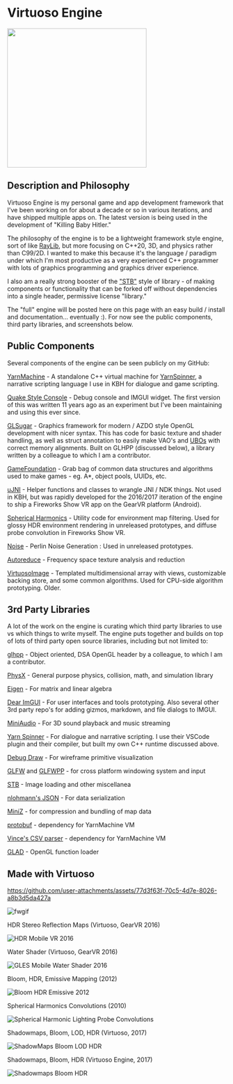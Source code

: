 # Virtuoso Engine
<img src="https://github.com/user-attachments/assets/f954bf75-07e8-4741-9008-fc52df5a76c0" width="320"/>

## Description and Philosophy
Virtuoso Engine is my personal game and app development framework that I've been working on for about a decade or so in various iterations, and have shipped multiple apps on.  The latest version is being used in the development of "Killing Baby Hitler."

The philosophy of the engine is to be a lightweight framework style engine, sort of like [RayLib](https://www.raylib.com/), but more focusing on C++20, 3D, and physics rather than C99/2D.  I wanted to make this because it's the language / paradigm under which I'm most productive as a very experienced C++ programmer with lots of graphics programming and graphics driver experience.

I also am a really strong booster of the ["STB"](https://github.com/nothings/stb) style of library - of making components or functionality that can be forked off without dependencies into a single header, permissive license "library."

The "full" engine will be posted here on this page with an easy build / install and documentation... eventually :).  For now see the public components, third party libraries, and screenshots below.

## Public Components
Several components of the engine can be seen publicly on my GitHub:

[YarnMachine](https://github.com/VirtuosoChris/YarnMachine) - A standalone C++ virtual machine for [YarnSpinner](https://www.yarnspinner.dev/), a narrative scripting language I use in KBH for dialogue and game scripting.

[Quake Style Console](https://github.com/VirtuosoChris/VirtuosoConsole) - Debug console and IMGUI widget.  The first version of this was written 11 years ago as an experiment but I've been maintaining and using this ever since.

[GLSugar](https://github.com/VirtuosoChris/GLSugar) - Graphics framework for modern / AZDO style OpenGL development with nicer syntax.  This has code for basic texture and shader handling, as well as struct annotation to easily make VAO's and [UBOs](https://github.com/VirtuosoChris/GL_UBO/) with correct memory alignments.  Built on GLHPP (discussed below), a library written by a colleague to which I am a contributor.

[GameFoundation](https://github.com/VirtuosoChris/Virtuoso-GameFoundation) - Grab bag of common data structures and algorithms used to make games - eg. A*, object pools, UUIDs, etc.

[uJNI](https://github.com/VirtuosoChris/uJNI) - Helper functions and classes to wrangle JNI / NDK things.  Not used in KBH, but was rapidly developed for the 2016/2017 iteration of the engine to ship a Fireworks Show VR app on the GearVR platform (Android).

[Spherical Harmonics](https://github.com/VirtuosoChris/SphericalHarmonics) - Utility code for environment map filtering.  Used for glossy HDR environment rendering in unreleased prototypes, and diffuse probe convolution in Fireworks Show VR.

[Noise](https://github.com/VirtuosoChris/Noise) - Perlin Noise Generation : Used in unreleased prototypes.

[Autoreduce](https://github.com/VirtuosoChris/AutoReduce) - Frequency space texture analysis and reduction

[VirtuosoImage](https://github.com/VirtuosoChris/VirtuosoImage/) - Templated multidimensional array with views, customizable backing store, and some common algorithms.  Used for CPU-side algorithm prototyping.  Older.

## 3rd Party Libraries
A lot of the work on the engine is curating which third party libraries to use vs which things to write myself.  The engine puts together and builds on top of lots of third party open source libraries, including but not limited to:

[glhpp](https://github.com/Steve132/glhpp/) - Object oriented, DSA OpenGL header by a colleague, to which I am a contributor.

[PhysX](https://github.com/NVIDIA-Omniverse/PhysX/) - General purpose physics, collision, math, and simulation library

[Eigen](https://eigen.tuxfamily.org/index.php?title=Main_Page) - For matrix and linear algebra

[Dear ImGUI](https://github.com/ocornut/imgui) - For user interfaces and tools prototyping.  Also several other 3rd party repo's for adding gizmos, markdown, and file dialogs to IMGUI.

[MiniAudio](https://miniaud.io/) - For 3D sound playback and music streaming

[Yarn Spinner](https://github.com/YarnSpinnerTool/YarnSpinner) - For dialogue and narrative scripting.  I use their VSCode plugin and their compiler, but built my own C++ runtime discussed above.

[Debug Draw](https://github.com/glampert/debug-draw) - For wireframe primitive visualization

[GLFW](https://github.com/glfw/glfw) and [GLFWPP](https://github.com/Steve132/glfwpp) - for cross platform windowing system and input

[STB](https://github.com/nothings/stb) - Image loading and other miscellanea

[nlohmann's JSON](https://github.com/nlohmann/json) - For data serialization

[MiniZ](https://github.com/richgel999/miniz/) - for compression and bundling of map data

[protobuf](https://github.com/protocolbuffers/protobuf) - dependency for YarnMachine VM

[Vince's CSV parser](https://github.com/vincentlaucsb/csv-parser) - dependency for YarnMachine VM

[GLAD](https://glad.dav1d.de/) - OpenGL function loader

## Made with Virtuoso

https://github.com/user-attachments/assets/77d3f63f-70c5-4d7e-8026-a8b3d5da427a

![fwgif](https://github.com/user-attachments/assets/8d931ee5-a879-4dd9-9510-eb06d53e7db1)

HDR Stereo Reflection Maps (Virtuoso, GearVR 2016)

![HDR Mobile VR 2016](https://github.com/user-attachments/assets/eb760afc-2706-41dc-8555-2f7b8872b3f5)

Water Shader (Virtuoso, GearVR 2016)

![GLES Mobile Water Shader 2016](https://github.com/user-attachments/assets/4b38adad-a7de-492b-943d-b478295f9659)

Bloom, HDR, Emissive Mapping (2012)

![Bloom HDR Emissive 2012](https://github.com/user-attachments/assets/a61549a3-50e8-4731-a993-172cfa38cbd7)

Spherical Harmonics Convolutions (2010)

![Spherical Harmonic Lighting Probe Convolutions](https://github.com/user-attachments/assets/5a50ba4c-e26d-4fc6-b661-91d796aae4ed)

Shadowmaps, Bloom, LOD, HDR (Virtuoso, 2017)

![ShadowMaps Bloom LOD HDR](https://github.com/user-attachments/assets/6f88d5d3-3fcb-4c18-8575-c63203f1dd1e)

Shadowmaps, Bloom, HDR (Virtuoso Engine, 2017)

![Shadowmaps Bloom HDR](https://github.com/user-attachments/assets/e1755a54-dc48-44b5-b906-08e45a69b41a)

